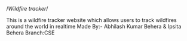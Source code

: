 /*Wildfire tracker*/

This is a wildfire tracker website which allows users to track wildfires around the world in realtime
Made By:-
  Abhilash Kumar Behera & Ipsita Behera
  Branch:CSE
